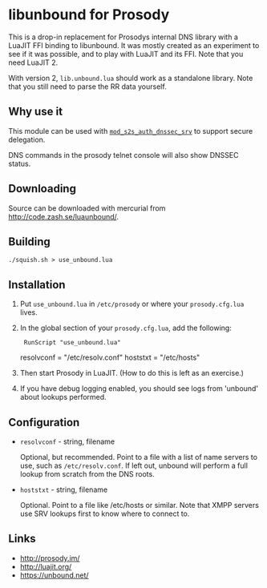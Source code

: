 libunbound for Prosody
======================

This is a drop-in replacement for Prosodys internal DNS library with a LuaJIT FFI binding to
libunbound.  It was mostly created as an experiment to see if it was possible,
and to play with LuaJIT and its FFI.  Note that you need LuaJIT 2.

With version 2, `lib.unbound.lua` should work as a standalone library.  Note that
you still need to parse the RR data yourself.

Why use it
----------

This module can be used with [`mod_s2s_auth_dnssec_srv`](http://code.google.com/p/prosody-modules/wiki/mod_s2s_auth_dnssec_srv>) to support secure delegation.

DNS commands in the prosody telnet console will also show DNSSEC status.

Downloading
-----------

Source can be downloaded with mercurial from <http://code.zash.se/luaunbound/>.

Building
--------

`./squish.sh > use_unbound.lua`

Installation
------------

1. Put `use_unbound.lua` in `/etc/prosody` or where your `prosody.cfg.lua` lives.
2. In the global section of your `prosody.cfg.lua`, add the following:

		RunScript "use_unbound.lua"
    resolvconf = "/etc/resolv.conf"
		hoststxt = "/etc/hosts"

3. Then start Prosody in LuaJIT. (How to do this is left as an exercise.)
4. If you have debug logging enabled, you should see logs from 'unbound' about
  lookups performed.

Configuration
-------------

* `resolvconf` - string, filename

  Optional, but recommended. Point to a file with a list of name 
  servers to use, such as `/etc/resolv.conf`.  If left out, 
  unbound will perform a full lookup from scratch from the DNS 
  roots.

* `hoststxt` - string, filename

  Optional. Point to a file like /etc/hosts or similar. Note that 
  XMPP servers use SRV lookups first to know where to connect to.

Links
-----

* <http://prosody.im/>
* <http://luajit.org/>
* <https://unbound.net/>

